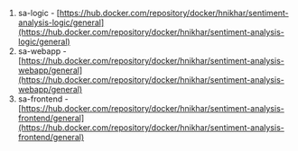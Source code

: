 1. sa-logic - [https://hub.docker.com/repository/docker/hnikhar/sentiment-analysis-logic/general](https://hub.docker.com/repository/docker/hnikhar/sentiment-analysis-logic/general)
2. sa-webapp - [https://hub.docker.com/repository/docker/hnikhar/sentiment-analysis-webapp/general](https://hub.docker.com/repository/docker/hnikhar/sentiment-analysis-webapp/general)
3. sa-frontend - [https://hub.docker.com/repository/docker/hnikhar/sentiment-analysis-frontend/general](https://hub.docker.com/repository/docker/hnikhar/sentiment-analysis-frontend/general)

